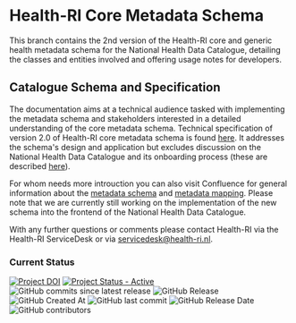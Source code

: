 # Health-RI Core Metadata Schema
This branch contains the 2nd version of the Health-RI core and generic health metadata schema for the National Health Data Catalogue, detailing the classes and entities involved and offering usage notes for developers.

##  Catalogue Schema and Specification
The documentation aims at a technical audience tasked with implementing the metadata schema and stakeholders interested in a detailed understanding of the core metadata schema. Technical specification of version 2.0 of Health-RI core metadata schema is found [here](https://reiniergr.github.io/metadata-vocabulary/). It addresses the schema's design and application but excludes discussion on the National Health Data Catalogue and its onboarding process (these are described [here](https://health-ri.atlassian.net/wiki/spaces/FSD/pages/279150593/Metadata+onboarding+on+the+National+Catalogue)). 

For whom needs more introuction you can also visit Confluence for general information about the [metadata schema](https://health-ri.atlassian.net/wiki/spaces/FSD/pages/279281676/4A+Metadata+mapping) and [metadata mapping](https://health-ri.atlassian.net/wiki/spaces/FSD/pages/290291734/Mapping+tutorial). Please note that we are currently still working on the implementation of the new schema into the frontend of the National Health Data Catalogue.

With any further questions or comments please contact Health-RI via the Health-RI ServiceDesk or via servicedesk@health-ri.nl.

### Current Status
[![Project DOI](https://zenodo.org/badge/DOI/10.5281/zenodo.15395604.svg)](https://doi.org/10.5281/zenodo.15395604)
[![Project Status - Active](https://www.repostatus.org/badges/latest/active.svg)](https://www.repostatus.org/#active)
![GitHub commits since latest release](https://img.shields.io/github/commits-since/Health-RI/health-ri-metadata/latest)
![GitHub Release](https://img.shields.io/github/v/release/Health-RI/health-ri-metadata)
![GitHub Created At](https://img.shields.io/github/created-at/Health-RI/health-ri-metadata)
![GitHub last commit](https://img.shields.io/github/last-commit/Health-RI/health-ri-metadata)
![GitHub Release Date](https://img.shields.io/github/release-date/Health-RI/health-ri-metadata)
![GitHub contributors](https://img.shields.io/github/contributors/Health-RI/health-ri-metadata)







